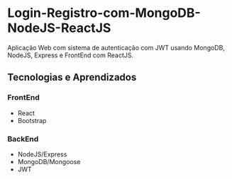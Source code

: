 # Login-Registro-com-MongoDB-NodeJS-ReactJS
Aplicação Web com sistema de autenticação com JWT usando MongoDB, NodeJS, Express e FrontEnd com ReactJS.

## Tecnologias e Aprendizados

### FrontEnd
- React
- Bootstrap

### BackEnd
- NodeJS/Express
- MongoDB/Mongoose
- JWT

